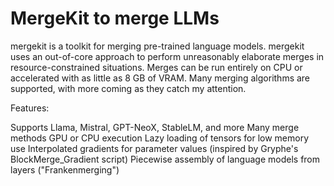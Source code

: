 # MergeKit to merge LLMs

mergekit is a toolkit for merging pre-trained language models. mergekit uses an out-of-core approach to perform unreasonably elaborate merges in resource-constrained situations. Merges can be run entirely on CPU or accelerated with as little as 8 GB of VRAM. Many merging algorithms are supported, with more coming as they catch my attention.

Features:

Supports Llama, Mistral, GPT-NeoX, StableLM, and more
Many merge methods
GPU or CPU execution
Lazy loading of tensors for low memory use
Interpolated gradients for parameter values (inspired by Gryphe's BlockMerge_Gradient script)
Piecewise assembly of language models from layers ("Frankenmerging")
